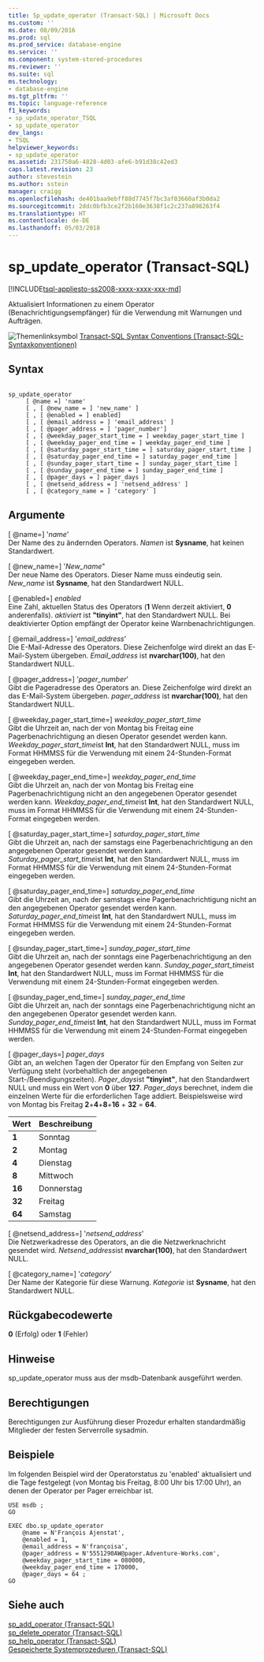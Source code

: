 ```yaml
---
title: Sp_update_operator (Transact-SQL) | Microsoft Docs
ms.custom: ''
ms.date: 08/09/2016
ms.prod: sql
ms.prod_service: database-engine
ms.service: ''
ms.component: system-stored-procedures
ms.reviewer: ''
ms.suite: sql
ms.technology:
- database-engine
ms.tgt_pltfrm: ''
ms.topic: language-reference
f1_keywords:
- sp_update_operator_TSQL
- sp_update_operator
dev_langs:
- TSQL
helpviewer_keywords:
- sp_update_operator
ms.assetid: 231750a6-4828-4d03-afe6-b91d38c42ed3
caps.latest.revision: 23
author: stevestein
ms.author: sstein
manager: craigg
ms.openlocfilehash: de401baa9ebff88d7745f7bc3af03660af3b0da2
ms.sourcegitcommit: 2ddc0bfb3ce2f2b160e3638f1c2c237a898263f4
ms.translationtype: HT
ms.contentlocale: de-DE
ms.lasthandoff: 05/03/2018
---
```

# <a name="spupdateoperator-transact-sql"></a>sp_update_operator (Transact-SQL)
[!INCLUDE[tsql-appliesto-ss2008-xxxx-xxxx-xxx-md](../../includes/tsql-appliesto-ss2008-xxxx-xxxx-xxx-md.md)]

  Aktualisiert Informationen zu einem Operator (Benachrichtigungsempfänger) für die Verwendung mit Warnungen und Aufträgen.  
  
   ![Themenlinksymbol](../../database-engine/configure-windows/media/topic-link.gif "Topic link icon") [Transact-SQL Syntax Conventions (Transact-SQL-Syntaxkonventionen)](../../t-sql/language-elements/transact-sql-syntax-conventions-transact-sql.md)  
  
## <a name="syntax"></a>Syntax  
  
```  
  
sp_update_operator   
     [ @name =] 'name'   
     [ , [ @new_name = ] 'new_name' ]   
     [ , [ @enabled = ] enabled]   
     [ , [ @email_address = ] 'email_address' ]  
     [ , [ @pager_address = ] 'pager_number']   
     [ , [ @weekday_pager_start_time = ] weekday_pager_start_time ]  
     [ , [ @weekday_pager_end_time = ] weekday_pager_end_time ]   
     [ , [ @saturday_pager_start_time = ] saturday_pager_start_time ]  
     [ , [ @saturday_pager_end_time = ] saturday_pager_end_time ]   
     [ , [ @sunday_pager_start_time = ] sunday_pager_start_time ]  
     [ , [ @sunday_pager_end_time = ] sunday_pager_end_time ]   
     [ , [ @pager_days = ] pager_days ]   
     [ , [ @netsend_address = ] 'netsend_address' ]   
     [ , [ @category_name = ] 'category' ]  
```  
  
## <a name="arguments"></a>Argumente  
 [ @name=] '*name*'  
 Der Name des zu ändernden Operators. *Namen* ist **Sysname**, hat keinen Standardwert.  
  
 [ @new_name=] '*New_name*"  
 Der neue Name des Operators. Dieser Name muss eindeutig sein. *New_name* ist **Sysname**, hat den Standardwert NULL.  
  
 [ @enabled=] *enabled*  
 Eine Zahl, aktuellen Status des Operators (**1** Wenn derzeit aktiviert, **0** anderenfalls). *aktiviert* ist **"tinyint"**, hat den Standardwert NULL. Bei deaktivierter Option empfängt der Operator keine Warnbenachrichtigungen.  
  
 [ @email_address=] '*email_address*'  
 Die E-Mail-Adresse des Operators. Diese Zeichenfolge wird direkt an das E-Mail-System übergeben. *Email_address* ist **nvarchar(100)**, hat den Standardwert NULL.  
  
 [ @pager_address=] '*pager_number*'  
 Gibt die Pageradresse des Operators an. Diese Zeichenfolge wird direkt an das E-Mail-System übergeben. *pager_address* ist **nvarchar(100)**, hat den Standardwert NULL.  
  
 [ @weekday_pager_start_time=] *weekday_pager_start_time*  
 Gibt die Uhrzeit an, nach der von Montag bis Freitag eine Pagerbenachrichtigung an diesen Operator gesendet werden kann. *Weekday_pager_start_time*ist **Int**, hat den Standardwert NULL, muss im Format HHMMSS für die Verwendung mit einem 24-Stunden-Format eingegeben werden.  
  
 [ @weekday_pager_end_time=] *weekday_pager_end_time*  
 Gibt die Uhrzeit an, nach der von Montag bis Freitag eine Pagerbenachrichtigung nicht an den angegebenen Operator gesendet werden kann. *Weekday_pager_end_time*ist **Int**, hat den Standardwert NULL, muss im Format HHMMSS für die Verwendung mit einem 24-Stunden-Format eingegeben werden.  
  
 [ @saturday_pager_start_time=] *saturday_pager_start_time*  
 Gibt die Uhrzeit an, nach der samstags eine Pagerbenachrichtigung an den angegebenen Operator gesendet werden kann. *Saturday_pager_start_time*ist **Int**, hat den Standardwert NULL, muss im Format HHMMSS für die Verwendung mit einem 24-Stunden-Format eingegeben werden.  
  
 [ @saturday_pager_end_time=] *saturday_pager_end_time*  
 Gibt die Uhrzeit an, nach der samstags eine Pagerbenachrichtigung nicht an den angegebenen Operator gesendet werden kann. *Saturday_pager_end_time*ist **Int**, hat den Standardwert NULL, muss im Format HHMMSS für die Verwendung mit einem 24-Stunden-Format eingegeben werden.  
  
 [ @sunday_pager_start_time=] *sunday_pager_start_time*  
 Gibt die Uhrzeit an, nach der sonntags eine Pagerbenachrichtigung an den angegebenen Operator gesendet werden kann. *Sunday_pager_start_time*ist **Int**, hat den Standardwert NULL, muss im Format HHMMSS für die Verwendung mit einem 24-Stunden-Format eingegeben werden.  
  
 [ @sunday_pager_end_time=] *sunday_pager_end_time*  
 Gibt die Uhrzeit an, nach der sonntags eine Pagerbenachrichtigung nicht an den angegebenen Operator gesendet werden kann. *Sunday_pager_end_time*ist **Int**, hat den Standardwert NULL, muss im Format HHMMSS für die Verwendung mit einem 24-Stunden-Format eingegeben werden.  
  
 [ @pager_days=] *pager_days*  
 Gibt an, an welchen Tagen der Operator für den Empfang von Seiten zur Verfügung steht (vorbehaltlich der angegebenen Start-/Beendigungszeiten). *Pager_days*ist **"tinyint"**, hat den Standardwert NULL und muss ein Wert von **0** über **127**. *Pager_days* berechnet, indem die einzelnen Werte für die erforderlichen Tage addiert. Beispielsweise wird von Montag bis Freitag **2**+**4**+**8**+**16** + **32** = **64**.  
  
|Wert|Beschreibung|  
|-----------|-----------------|  
|**1**|Sonntag|  
|**2**|Montag|  
|**4**|Dienstag|  
|**8**|Mittwoch|  
|**16**|Donnerstag|  
|**32**|Freitag|  
|**64**|Samstag|  
  
 [ @netsend_address=] '*netsend_address*'  
 Die Netzwerkadresse des Operators, an die die Netzwerknachricht gesendet wird. *Netsend_address*ist **nvarchar(100)**, hat den Standardwert NULL.  
  
 [ @category_name=] '*category*'  
 Der Name der Kategorie für diese Warnung. *Kategorie* ist **Sysname**, hat den Standardwert NULL.  
  
## <a name="return-code-values"></a>Rückgabecodewerte  
 **0** (Erfolg) oder **1** (Fehler)  
  
## <a name="remarks"></a>Hinweise  
 sp_update_operator muss aus der msdb-Datenbank ausgeführt werden.  
  
## <a name="permissions"></a>Berechtigungen  
 Berechtigungen zur Ausführung dieser Prozedur erhalten standardmäßig Mitglieder der festen Serverrolle sysadmin.  
  
## <a name="examples"></a>Beispiele  
 Im folgenden Beispiel wird der Operatorstatus zu 'enabled' aktualisiert und die Tage festgelegt (von Montag bis Freitag, 8:00 Uhr bis 17:00 Uhr), an denen der Operator per Pager erreichbar ist.  
  
```  
USE msdb ;  
GO  
  
EXEC dbo.sp_update_operator   
    @name = N'François Ajenstat',  
    @enabled = 1,  
    @email_address = N'françoisa',  
    @pager_address = N'5551290AW@pager.Adventure-Works.com',  
    @weekday_pager_start_time = 080000,  
    @weekday_pager_end_time = 170000,  
    @pager_days = 64 ;  
GO  
```  
  
## <a name="see-also"></a>Siehe auch  
 [sp_add_operator &#40;Transact-SQL&#41;](../../relational-databases/system-stored-procedures/sp-add-operator-transact-sql.md)   
 [sp_delete_operator &#40;Transact-SQL&#41;](../../relational-databases/system-stored-procedures/sp-delete-operator-transact-sql.md)   
 [sp_help_operator &#40;Transact-SQL&#41;](../../relational-databases/system-stored-procedures/sp-help-operator-transact-sql.md)   
 [Gespeicherte Systemprozeduren &#40;Transact-SQL&#41;](../../relational-databases/system-stored-procedures/system-stored-procedures-transact-sql.md)  
  
  
